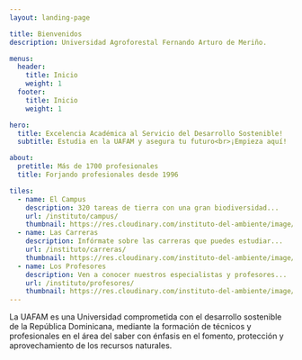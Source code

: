 ```yaml
---
layout: landing-page

title: Bienvenidos
description: Universidad Agroforestal Fernando Arturo de Meriño.

menus:
  header:
    title: Inicio
    weight: 1
  footer:
    title: Inicio
    weight: 1

hero:
  title: Excelencia Académica al Servicio del Desarrollo Sostenible!
  subtitle: Estudia en la UAFAM y asegura tu futuro<br>¡Empieza aquí!

about:
  pretitle: Más de 1700 profesionales
  title: Forjando profesionales desde 1996

tiles:
  - name: El Campus
    description: 320 tareas de tierra con una gran biodiversidad...
    url: /instituto/campus/
    thumbnail: https://res.cloudinary.com/instituto-del-ambiente/image/upload/pages/campus.jpg
  - name: Las Carreras
    description: Infórmate sobre las carreras que puedes estudiar...
    url: /instituto/carreras/
    thumbnail: https://res.cloudinary.com/instituto-del-ambiente/image/upload/c_scale,q_80,w_550/pages/hombre-trabajando.jpg
  - name: Los Profesores
    description: Ven a conocer nuestros especialistas y profesores...
    url: /instituto/profesores/
    thumbnail: https://res.cloudinary.com/instituto-del-ambiente/image/upload/c_scale,q_80,w_550/pages/profesores.jpg
---
```


La UAFAM es una Universidad comprometida con el desarrollo sostenible de la República Dominicana, mediante la formación de técnicos y profesionales en el área del saber con énfasis en el fomento, protección y aprovechamiento de los recursos naturales.
